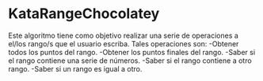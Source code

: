 # KataRangeChocolatey
Este algoritmo tiene como objetivo realizar una serie de operaciones a el/los rango/s que el usuario escriba. Tales operaciones son:
-Obtener todos los puntos del rango.
-Obtener los puntos finales del rango.
-Saber si el rango contiene una serie de números.
-Saber si el rango contiene a otro rango.
-Saber si un rango es igual a otro.

